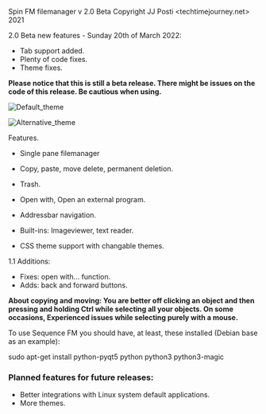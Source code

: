 
Spin FM filemanager v 2.0 Beta Copyright JJ Posti <techtimejourney.net> 2021

2.0 Beta new features - Sunday 20th of March 2022:
- Tab support added.
- Plenty of code fixes.
- Theme fixes.

<b> Please notice that this is still a beta release. There might be issues on the code of this release. Be cautious when using.</b>


![Default_theme](https://user-images.githubusercontent.com/29865797/159177058-d34c2820-7987-4038-bb27-724251f5cfff.jpg)


![Alternative_theme](https://user-images.githubusercontent.com/29865797/159177060-9da1b347-e5e0-4762-ba51-8bd0873c0b0f.jpg)

Features. 

- Single pane filemanager
- Copy, paste, move delete, permanent deletion.
- Trash.

- Open with, Open an external program.
- Addressbar navigation.
- Built-ins: Imageviewer, text reader.
- CSS theme support with changable themes.

1.1 Additions:
   - Fixes: open with... function.
   - Adds: back and forward buttons.

<b> About copying and moving: You are better off clicking an object and then pressing and holding Ctrl while selecting all your objects. On some occasions, Experienced issues while selecting purely with a mouse.</b>


                                                                                                                                                
To use Sequence FM you should have, at least, these installed (Debian base as an example):

sudo apt-get install python-pyqt5 python python3 python3-magic



### Planned features for future releases:


- Better integrations with Linux system default applications.
- More themes.

